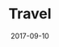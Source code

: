 ---
title: "Travel"
description: "A WIP drawing of my travel records"
date: "2017-09-10"
redirect: "https://yuinchien.github.io/projects/travel/index.html"
---